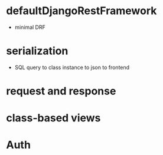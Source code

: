 # defaultDjangoRestFramework
* minimal DRF

# serialization
* SQL query to class instance to json to frontend

# request and response

# class-based views

# Auth


